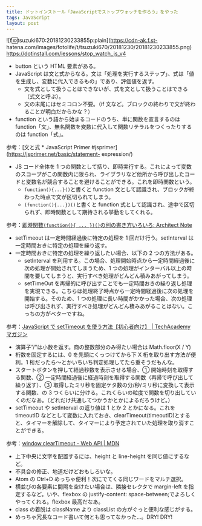 ```yaml
---
title: ドットインストール「JavaScriptでストップウォッチを作ろう」をやった
tags: JavaScript
layout: post
---
```


![f:id:tsuzuki670:20181230233855p:plain](https://cdn-ak.f.st-
hatena.com/images/fotolife/t/tsuzuki670/20181230/20181230233855.png)  
<https://dotinstall.com/lessons/stop_watch_js_v4>

- button という HTML 要素がある。
- JavaScript は文と式からなる。文は「処理を実行するステップ」、式は「値を生成し、変数に代入できるもの」であり、評価値を返す。
  - 文を式として扱うことはできないが、式を文として扱うことはできる（式文と呼ぶ）。
  - 文の末尾にはセミコロン不要。（if 文など。ブロックの終わりで文が終わることが明白だからかな？）
- function という語から始まるコードのうち、単に関数を宣言するのは function「文」、無名関数を変数に代入して関数リテラルをつくったりするのは function「式」。

参考：[文と式 * JavaScript Primer #jsprimer](https://jsprimer.net/basic/statement-
expression/)

- JS コード全体を 1 つの関数として括り、即時実行する。これによって変数のスコープがこの関数内に限られ、ライブラリなど他所から呼び出したコードと変数名が競合することを避けることができる。これを即時関数という。
  - `function(){...}()`と書くと function 文として認識され、ブロックが終わった時点で文が区切られてしまう。
  - `(function(){...})()`と書くと function 式として認識され、途中で区切られず、即時関数として期待される挙動をしてくれる。

参考：[即時関数`(function(){ ... })()`の別の書き方いろいろ: Architect
Note](http://blog.tojiru.net/article/197270788.html)

- setTimeout は一定時間経過後に特定の処理を 1 回だけ行う。setInterval は一定時間おきに特定の処理を繰り返す。
- 一定時間おきに特定の処理を繰り返したい場合、以下の 2 つの方法がある。
  - setInterval を利用する。この場合、処理開始時点から一定時間経過後に次の処理が開始されてしまうため、1 つの処理がインターバル以上の時間を要してしまうと、実行すべき処理がどんどん積みあがってしまう。
  - setTimeOut を再帰的に呼び出すことでも一定時間おきの繰り返し処理を実現できる。こちらは処理終了時点から一定時間経過後に次の処理を開始する。そのため、1 つの処理に長い時間がかかった場合、次の処理は呼び出されず、実行すべき処理がどんどん積みあがることはない。こっちの方がベターですね。

参考：[JavaScript で setTimeout を使う方法【初心者向け】 |
TechAcademy マガジン](https://techacademy.jp/magazine/5541)

- 演算子”/"は小数を返す。商の整数部分のみ得たい場合は Math.floor(X / Y)
- 桁数を固定するには、0 を先頭にくっつけてから下 X 桁を取り出す方法が便利。1 桁だったら～とかいちいち判定処理してたら重そうだもんな。
- スタートボタンを押して経過秒数を表示させる場合、① 開始時刻を取得する関数、② 一定時間経過後に経過時刻を取得する関数（再帰で呼び出して繰り返す）、③ 取得したミリ秒を固定ケタ数の分/秒/ミリ秒に変換して表示する関数、の 3 つくらいに分ける。これくらいの粒度で関数を切り出していくのだなあ。（どれだけ共通してつかうかとかによるだろうけど。）
- setTimeout や setInterval の返り値は 1 とか 2 とかになる。これを timeoutID などとして変数に入れておき、clearTimeout(timeoutID)とすると、タイマーを解除して、タイマーにより予定されていた処理を取り消すことができる。

参考：[window.clearTimeout - Web API |
MDN](https://developer.mozilla.org/ja/docs/Web/API/WindowTimers/clearTimeout)

- 上下中央に文字を配置するには、height と line-height を同じ値にするなど。
- 不具合の修正、地道だけどおもしろいな。
- Atom の Ctrl+D めっちゃ便利！次にでてくる同じワードをマルチ選択。
- 横並びの各要素に間隔を空けたい場合は、隣接セレクタで margin-left を指定するなど。いや、flexbox の justify-content: space-between;でよろしくやってくれる。flexbox 最高だなあ。
- class の着脱は className より classList の方がぐっと便利な感じがする。
- めっちゃ冗長なコード書いて何とも思ってなかった…。DRY! DRY!
